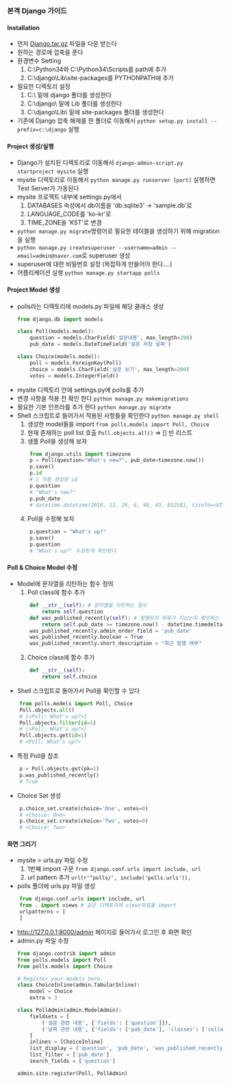 ### 본격 Django 가이드
#### Installation
- 먼저 [Django.tar.gz](Django/Django-1.9.1.tar.gz) 파일을 다운 받는다
- 원하는 경로에 압축을 푼다
- 환경변수 Setting
	1. C:\Python34와 C:\Python34\Scripts를 path에 추가
	2. C:\django\Lib\site-packages를 PYTHONPATH에 추가
- 필요한 디렉토리 설정
	1. C:\ 밑에 django 폴더를 생성한다
	2. C:\django\ 밑에 Lib 폴더를 생성한다
	3. C:\django\Lib\ 밑에 site-packages 폴더를 생성한다
- 기존에 Django 압축 해제를 한 폴더로 이동해서 `python setup.py install --prefix=c:\django` 실행

#### Project 생성/실행
- Django가 설치된 디렉토리로 이동해서 `django-admin-script.py startproject mysite` 실행
- mysite 디렉토리로 이동해서 `python manage.py runserver [port]` 실행하면 Test Server가 가동된다
- mysite 프로젝트 내부에 settings.py에서
	1. DATABASES 속성에서 db이름을 'db.sqlite3' -> 'sample.db'로
	2. LANGUAGE_CODE를 'ko-kr'로
	3. TIME_ZONE을 'KST'로 변경
- `python manage.py migrate`명령어로 필요한 테이블을 생성하기 위해 migration을 실행
- `python manage.py createsuperuser --username=admin --email=admin@naver.com`로 superuser 생성
- superuser에 대한 비밀번호 설정 (복잡하게 만들어야 한다....)
- 어플리케이션 실행 `python manage.py startapp polls`

#### Project Model 생성
- polls라는 디렉토리에 models.py 파일에 해당 클래스 생성
	```python
	from django.db import models

	class Poll(models.model):
		question = models.CharField('설문내용', max_length=200)
		pub_date = models.DateTimeField('설문 저장 날짜')

	class Choice(models.model):
		poll = models.ForeignKey(Poll)
		choice = models.CharField('설문 보기', max_length=200)
		votes = models.IntegerField()
	```
- mysite 디렉토리 안에 settings.py에 polls를 추가
- 변경 사항을 적용 전 확인 한다 `python manage.py makemigrations`
- 필요한 기본 인프라를 추가 한다 `python manage.py migrate`
- Shell 스크립트로 들어가서 적용된 사항들을 확인한다 `python manage.py shell`
	1. 생성한 model들을 import `from polls.models import Poll, Choice`
	2. 현재 존재하는 poll list 호출 `Poll.objects.all()` => [] 빈 리스트
	3. 샘플 Poll을 생성해 보자
	```python
		from django.utils import timezone
		p = Poll(question="What's new?", pub_date=timezone.now())
		p.save()
		p.id
		# 1 자동 생성된 id
		p.question
		# "What's new?"
		p.pub_date
		# datetime.datetime(2016, 12, 29, 6, 48, 43, 852581, tzinfo=<UTC>)
	```
	4. Poll을 수정해 보자
	```python
		p.question = "What's up?"
		p.save()
		p.question
		# "What's up?" 수정된게 확인된다
	```

#### Poll & Choice Model 수정
- Model에 문자열을 리턴하는 함수 정의
	1. Poll class에 함수 추가
	```python
		def __str__(self): # 문자열을 리턴하는 함수
			return self.question
		def was_published_recently(self): # 발행된지 하루가 지났는지 확인하는 함수
			return self.pub_date >= timezone.now() - datetime.timedelta(days=1)
		was_published_recently.admin_order_field = 'pub_date'
		was_published_recently.boolean = True
		was_published_recently.short_description = "최근 발행 여부"
	```
	2. Choice class에 함수 추가
	```python
		def __str__(self):
			return self.choice
	```
- Shell 스크립트로 돌아가서 Poll을 확인할 수 있다
```python
	from polls.models import Poll, Choice
	Poll.objects.all()
	# [<Poll: What's up?>]
	Poll.objects.filter(id=1)
	# [<Poll: What's up?>]
	Poll.objects.get(id=1)
	# <Poll: What's up?>
```
- 특정 Poll을 참조
```python
	p = Poll.objects.get(pk=1)
	p.was_published_recently()
	# True
```
- Choice Set 생성
```python
	p.choice_set.create(choice='One', votes=0)
	# <Choice: One>
	p.choice_set.create(choice='Two', votes=0)
	# <Choice: Two>
```

#### 화면 그리기
- mysite > urls.py 파일 수정
	1. 1번째 import 구문 `from django.conf.urls import include, url`
	2. url pattern 추가 `url(r'^polls/', include('polls.urls')),`
- polls 폴더에 urls.py 파일 생성
```python
	from django.conf.urls import include, url
	from . import views # 같은 디렉토리에 views파일을 import
	urlpatterns = [
	]
```
- http://127.0.0.1:8000/admin 페이지로 들어가서 로그인 후 화면 확인
- admin.py 파일 수정
	```python
	from django.contrib import admin
	from polls.models import Poll
	from polls.models import Choice

	# Register your models here.
	class ChoiceInline(admin.TabularInline):
		model = Choice
		extra = 3

	class PollAdmin(admin.ModelAdmin):
		fieldsets = [
			('설문 관련 내용', {'fields': ['question']}),
			('날짜 관련 내용', {'fields': ['pub_date'], 'classes': ['collapse']}),
		]
		inlines = [ChoiceInline]
		list_display = ('question', 'pub_date', 'was_published_recently')
		list_filter = ['pub_date']
		search_fields = ['question']

	admin.site.register(Poll, PollAdmin)
	```
